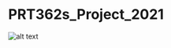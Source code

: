 # PRT362s_Project_2021
![alt text](https://www.computersciencedegreehub.com/wp-content/uploads/2016/02/what-is-coding-1024x683.jpg)

